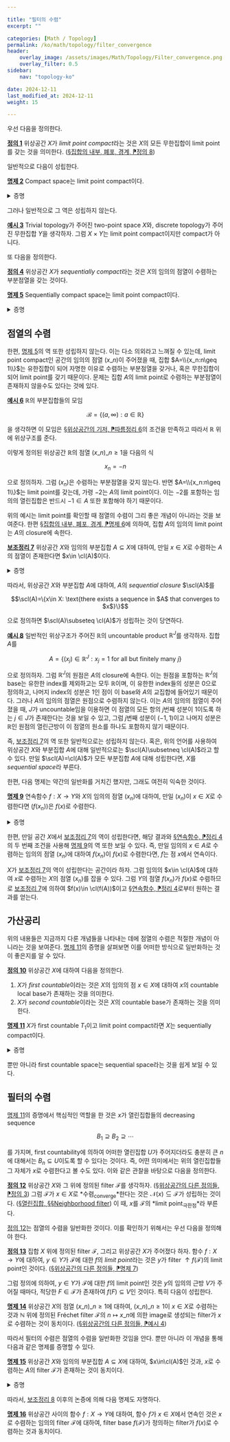 ```yaml
---

title: "필터의 수렴"
excerpt: ""

categories: [Math / Topology]
permalink: /ko/math/topology/filter_convergence
header:
    overlay_image: /assets/images/Math/Topology/Filter_convergence.png
    overlay_filter: 0.5
sidebar: 
    nav: "topology-ko"

date: 2024-12-11
last_modified_at: 2024-12-11
weight: 15

---
```


우선 다음을 정의한다.

<div class="definition" markdown="1">

<ins id="def1">**정의 1**</ins> 위상공간 $X$가 *limit point compact*라는 것은 $X$의 모든 무한집합이 limit point를 갖는 것을 의미한다. ([§집합의 내부, 폐포, 경계, ⁋정의 8](/ko/math/topology/other_concepts#def8))

</div>

일반적으로 다음이 성립한다.

<div class="proposition" markdown="1">

<ins id="prop22">**명제 2**</ins> Compact space는 limit point compact이다.

</div>
<details class="proof" markdown="1">
<summary>증명</summary>

결론에 반하여 limit point compact가 아닌 compact space $X$를 가정하자. 그럼 limit point를 갖지 않는 무한집합 $A$가 존재하며, 따라서 [§집합의 내부, 폐포, 경계, ⁋정의 8](/ko/math/topology/other_concepts#def8) 이후의 논증에 의하여 $\cl(A)\setminus A=\emptyset$이어야 한다. 즉 $A$는 닫힌집합이어야 하고, 따라서 compact이다. 한편 각각의 $a\in A$ 또한 $A$의 limit point가 아니므로, $a$의 적당한 열린근방 $U_a$가 존재하여 $A\cap U_a=\\{a\\}$이도록 할 수 있다. 그럼 $(U\_a)\_{a\in A}$는 finite subcover를 갖지 않는 $A$의 open covering이므로 모순이다.

</details>

그러나 일반적으로 그 역은 성립하지 않는다.

<div class="example" markdown="1">

<ins id="ex3">**예시 3**</ins> Trivial topology가 주어진 two-point space $X$와, discrete topology가 주어진 무한집합 $Y$을 생각하자. 그럼 $X\times Y$는 limit point compact이지만 compact가 아니다.

</div>

또 다음을 정의한다.

<div class="definition" markdown="1">

<ins id="def4">**정의 4**</ins> 위상공간 $X$가 *sequentially compact*라는 것은 $X$의 임의의 점열이 수렴하는 부분점열을 갖는 것이다.

</div>

<div class="proposition" markdown="1">

<ins id="prop5">**명제 5**</ins> Sequentially compact space는 limit point compact이다.

</div>
<details class="proof" markdown="1">
<summary>증명</summary>

$X$가 sequentially compact space라 하고, limit point를 갖지 않는 무한집합 $A$가 존재한다고 가정하자. 그럼 $A$의 적당한 countable subset $A'$를 택하여 이를 점열 $(x\_n)\_{n\geq k}$로 만들 수 있다. 그럼 $X$는 sequentially compact이므로 수렴하는 부분점열을 가지며, 이 점열이 $x$로 수렴한다 하면 $x$가 $A'$의 limit point가 되고 따라서 $A$의 limit point가 되는 것을 확인할 수 있다. 

</details>

## 점열의 수렴

한편, [명제 5](#prop5)의 역 또한 성립하지 않는다. 이는 다소 의외라고 느껴질 수 있는데, limit point compact인 공간의 임의의 점열 $(x\_n)$이 주어졌을 때, 집합 $A=\\{x_n:n\geq 1\\}$는 유한집합이 되어 자명한 이유로 수렴하는 부분점열을 갖거나, 혹은 무한집합이 되어 limit point를 갖기 때문이다. 문제는 집합 $A$의 limit point로 수렴하는 부분점열이 존재하지 않을수도 있다는 것에 있다. 

<div class="example" markdown="1">

<ins id="ex6">**예시 6**</ins> $\mathbb{R}$의 부분집합들의 모임

$$\mathcal{B}=\{(a,\infty): a\in \mathbb{R}\}$$

을 생각하면 이 모임은 [§위상공간의 기저, ⁋따름정리 6](/ko/math/topology/topological_bases#cor6)의 조건을 만족하고 따라서 $\mathbb{R}$ 위에 위상구조를 준다.

이렇게 정의된 위상공간 $\mathbb{R}$의 점열 $(x\_n)\_{n\geq 1}$을 다음의 식

$$x_n=-n$$

으로 정의하자. 그럼 $(x_n)$은 수렴하는 부분점열을 갖지 않는다. 반면 $A=\\{x_n:n\geq 1\\}$는 limit point를 갖는데, 가령 $-2$는 $A$의 limit point이다. 이는 $-2$를 포함하는 임의의 열린집합은 반드시 $-1\in A$ 또한 포함해야 하기 때문이다.

</div>

위의 예시는 limit point를 확인할 때 점열의 수렴이 그리 좋은 개념이 아니라는 것을 보여준다. 한편 [§집합의 내부, 폐포, 경계, ⁋명제 6](/ko/math/topology/other_concepts#prop6)에 의하여, 집합 $A$의 임의의 limit point는 $A$의 closure에 속한다. 

<div class="proposition" markdown="1">

<ins id="lem7">**보조정리 7**</ins> 위상공간 $X$와 임의의 부분집합 $A\subseteq X$에 대하여, 만일 $x\in X$로 수렴하는 $A$의 점열이 존재한다면 $x\in \cl(A)$이다.

</div>
<details class="proof" markdown="1">
<summary>증명</summary>

$x$의 임의의 열린근방 $U$를 택하자. 그럼 $x$로 수렴하는 점열 $(x_n)$이 존재하므로, 적당한 $N\in \mathbb{N}$가 존재하여 $n\geq N$이면 $x_n\in U$이다. 그럼 $x_N\in U\cap A$이므로 $U\cap A\neq \emptyset$이고, 따라서 $x\in \cl(A)$이다.

</details>

따라서, 위상공간 $X$와 부분집합 $A$에 대하여, $A$의 *sequential closure* $\scl(A)$를 

$$\scl(A)=\{x\in X: \text{there exists a sequence in $A$ that converges to $x$}\}$$

으로 정의하면 $\scl(A)\subseteq \cl(A)$가 성립하는 것이 당연하다. 

<div class="example" markdown="1">

<ins id="ex8">**예시 8**</ins> 일반적인 위상구조가 주어진 $\mathbb{R}$의 uncountable product $\mathbb{R}^J$를 생각하자. 집합 $A$를

$$A=\{(x_j)\in \mathbb{R}^J: x_j=1\text{ for all but finitely many $j$}\}$$

으로 정의하자. 그럼 $\mathbb{R}^J$의 원점은 $A$의 closure에 속한다. 이는 원점을 포함하는 $\mathbb{R}^J$의 base는 유한한 index를 제외하고는 모두 $\mathbb{R}$이며, 이 유한한 index들의 성분은 $0$으로 정의하고, 나머지 index의 성분은 $1$인 점이 이 base와 $A$의 교집합에 들어있기 때문이다. 그러나 $A$의 임의의 점열은 원점으로 수렴하지 않는다. 이는 $A$의 임의의 점열이 주어졌을 때, $J$가 uncountable임을 이용하면 이 점열의 모든 항의 $j$번째 성분이 $1$이도록 하는 $j\in J$가 존재한다는 것을 보일 수 있고, 그럼 $j$번째 성분이 $(-1,1)$이고 나머지 성분은 $\mathbb{R}$인 원점의 열린근방이 이 점열의 원소를 하나도 포함하지 않기 때문이다.

</div>

즉, [보조정리 7](#lem7)의 역 또한 일반적으로는 성립하지 않는다. 혹은, 위의 언어를 사용하여 위상공간 $X$와 부분집합 $A$에 대해 일반적으로는 $\scl(A)\subsetneq \cl(A)$라고 할 수 있다. 만일 $\scl(A)=\cl(A)$가 모든 부분집합 $A$에 대해 성립한다면, $X$를 *sequential space*라 부른다.

한편, 다음 명제는 약간의 일반화를 거치긴 했지만, 그래도 여전히 익숙한 것이다.

<div class="proposition" markdown="1">

<ins id="prop9">**명제 9**</ins> 연속함수 $f:X \rightarrow Y$와 $X$의 임의의 점열 $(x_n)$에 대하여, 만일 $(x_n)$이 $x\in X$로 수렴한다면 $(f(x_n))$은 $f(x)$로 수렴한다.

</div>
<details class="proof" markdown="1">
<summary>증명</summary>

$f(x)$의 임의의 열린근방 $V$를 택하자. 그럼 $f$는 연속함수이므로 $f^{-1}(V)$는 $x$의 열린근방이다. 따라서 적당한 $N\in \mathbb{N}$가 존재하여 $n\geq N$이면 $x_n\in f^{-1}(V)$이다. 그럼 $f(x_n)\in V$이므로 $(f(x_n))$은 $f(x)$로 수렴한다.

</details>

한편, 만일 공간 $X$에서 [보조정리 7](#lem7)의 역이 성립한다면, 해당 결과와 [§연속함수, ⁋정리 4](/ko/math/topology/continuous_functions#thm4)의 두 번째 조건을 사용해 [명제 9](#prop9)의 역 또한 보일 수 있다. 즉, 만일 임의의 $x\in A$로 수렴하는 임의의 점열 $(x_n)$에 대하여 $f(x_n)$이 $f(x)$로 수렴한다면, $f$는 점 $x$에서 연속이다.

$X$가 [보조정리 7](#lem7)의 역이 성립한다는 공간이라 하자. 그럼 임의의 $x\in \cl(A)$에 대하여 $x$로 수렴하는 $X$의 점열 $(x_n)$를 잡을 수 있다. 그럼 $Y$의 점열 $f(x_n)$가 $f(x)$로 수렴하므로 [보조정리 7](#lem7)에 의하여 $f(x)\in \cl(f(A))$이고 [§연속함수, ⁋정리 4](/ko/math/topology/continuous_functions#thm4)로부터 원하는 결과를 얻는다.

## 가산공리

위의 내용들은 지금까지 다룬 개념들을 나타내는 데에 점열의 수렴은 적절한 개념이 아니라는 것을 보여준다. [명제 11](#prop11)의 증명을 살펴보면 이를 어떠한 방식으로 일반화하는 것이 좋은지를 알 수 있다.

<div class="definition" markdown="1">

<ins id="def10">**정의 10**</ins> 위상공간 $X$에 대하여 다음을 정의한다.

1. $X$가 *first countable*이라는 것은 $X$의 임의의 점 $x\in X$에 대하여 $x$의 countable local base가 존재하는 것을 의미한다.
2. $X$가 *second countable*이라는 것은 $X$의 countable base가 존재하는 것을 의미한다.

</div>

<div class="proposition" markdown="1">

<ins id="prop11">**명제 11**</ins> $X$가 first countable $T_1$이고 limit point compact라면 $X$는 sequentially compact이다. 

</div>
<details class="proof" markdown="1">
<summary>증명</summary>

앞서 언급한 것과 같이 임의의 점열 $(x\_n)$이 주어졌을 때, 집합 $A=\\{x_n:n\geq 1\\}$는 유한집합이 되어 자명한 이유로 수렴하는 부분점열을 갖거나, 혹은 무한집합이 되어 limit point $x$를 갖는다. 만일 $x=x_n$가 무한히 많은 $n$에 대해 성립한다면 또 다시 자명한 이유로 $x$에 수렴하는 부분점열을 잡을 수 있으므로, $x_n=x$를 만족하는 $n$아 오직 유한 개밖에 없다고 가정할 수 있고 이는 점열의 수렴에 영향을 주지 않으므로 일반성을 잃지 않고 $x_n\neq x$가 모든 $n$에 대해 성립한다고 가정할 수 있다. 

한편 $X$는 first countable이므로, $x$의 countable local base $\mathcal{B}(x)$를 생각할 수 있다. $\mathcal{B}(x)$의 원소를 $B_1,B_2,\ldots$와 같이 적는다면, $B_n$을 $B_1\cap\cdots\cap B_n$으로 바꾸어 $B_{n+1}\subseteq B_n$이 모든 $n$에 대해 성립하도록 할 수 있다. 

이제 $B_1$은 $x$를 포함하는 열린집합이고 $x$는 $A$의 limit point이므로, 적당한 $n_1$이 존재하여 $x\_{n\_1}\in B_1$이도록 할 수 있다. 이제 $X$가 $T_1$이므로 $x$를 포함하지만 $x_1,\ldots,x\_{n\_1}$을 포함하지 않는 열린집합 $U\_2$가 존재한다. 그럼 $U\_2\cap B\_2$는 다시 $x$를 포함하는 열린집합이고 $x$는 $A$의 limit point이므로, 적당한 $n_2$가 존재하여 $x\_{n\_2}\in U_2\cap B_2$이도록 할 수 있다. 이 과정을 반복하여 $x$로 수렴하는 $A$의 부분점열을 잡을 수 있다.

</details>

뿐만 아니라 first countable space는 sequential space라는 것을 쉽게 보일 수 있다. 

## 필터의 수렴

[명제 11](#prop11)의 증명에서 핵심적인 역할을 한 것은 $x$가 열린집합들의 decreasing sequence

$$B_1\supseteq B_2\supseteq\cdots$$

를 가지며, first countability에 의하여 어떠한 열린집합 $U$가 주어지더라도 충분히 큰 $n$에 대해서는 $B_n\subseteq U$이도록 할 수 있다는 것이다. 즉, 어떤 의미에서는 위의 열린집합들 그 자체가 $x$로 수렴한다고 볼 수도 있다. 이와 같은 관찰을 바탕으로 다음을 정의한다.

<div class="definition" markdown="1">

<ins id="def12">**정의 12**</ins> 위상공간 $X$와 그 위에 정의된 filter $\mathcal{F}$를 생각하자. ([§위상공간의 다른 정의들, ⁋정의 3](/ko/math/topology/equivalent_formulations_of_topology#def3)) 그럼 $\mathcal{F}$가 $x\in X$로 *수렴<sub>converge</sub>*한다는 것은 $\mathcal{N}(x)\subseteq \mathcal{F}$가 성립하는 것이다. ([§열린집합, §§Neighborhood filter](/ko/math/topology/open_sets#neighborhood-filter)) 이 때, $x$를 $\mathcal{F}$의 *limit point<sub>극한점</sub>*라 부른다. 

</div>

[정의 12](#def12)는 점열의 수렴을 일반화한 것이다. 이를 확인하기 위해서는 우선 다음을 정의해야 한다.

<div class="definition" markdown="1">

<ins id="def13">**정의 13**</ins> 집합 $X$ 위에 정의된 filter $\mathcal{F}$, 그리고 위상공간 $X$가 주어졌다 하자. 함수 $f:X \rightarrow Y$에 대하여, $y\in Y$가 $\mathcal{F}$에 대한 $f$의 *limit point*라는 것은 $y$가 filter ${\uparrow}f(\mathcal{F})$의 limit point인 것이다. ([§위상공간의 다른 정의들, ⁋명제 7](/ko/math/topology/equivalent_formulations_of_topology#prop7))

</div>

그럼 정의에 의하여, $y\in Y$가 $\mathcal{F}$에 대한 $f$의 limit point인 것은 $y$의 임의의 근방 $V$가 주어질 때마다, 적당한 $F\in \mathcal{F}$가 존재하여 $f(F)\subseteq V$인 것이다. 특히 다음이 성립한다.

<div class="proposition" markdown="1">

<ins id="prop14">**명제 14**</ins> 위상공간 $X$의 점열 $(x\_n)\_{n\geq 1}$에 대하여, $(x\_n)\_{n\geq 1}$이 $x\in X$로 수렴하는 것과 $\mathbb{N}$ 위에 정의된 Fréchet filter $\mathcal{F}$의 $n\mapsto x\_n$에 의한 image로 생성되는 filter가 $x$로 수렴하는 것이 동치이다. ([§위상공간의 다른 정의들, ⁋예시 4](/ko/math/topology/equivalent_formulations_of_topology#ex4))

</div>

따라서 필터의 수렴은 점열의 수렴을 일반화한 것임을 안다. 뿐만 아니라 이 개념을 통해 다음과 같은 명제를 증명할 수 있다. 

<div class="proposition" markdown="1">

<ins id="prop15">**명제 15**</ins> 위상공간 $X$와 임의의 부분집합 $A\subseteq X$에 대하여, $x\in\cl(A)$인 것과, $x$로 수렴하는 $A$의 filter $\mathcal{F}$가 존재하는 것이 동치이다.

</div>
<details class="proof" markdown="1">
<summary>증명</summary>

우선 $x$로 수렴하는 $A$의 filter $\mathcal{F}$가 존재한다 하자. 즉 $\mathcal{F}$는 원소 $A$와 부분집합 $\mathcal{N}(x)$를 포함한다. 따라서 filter의 정의에 의하여, 임의의 근방 $U\in \mathcal{N}(x)$에 대하여 $U\cap A\neq\emptyset$이다. 

거꾸로 $x\in \cl(A)$라 하자. 그럼 $x$의 임의의 근방 $U$에 대하여, $U\cap A\neq\emptyset$이므로 다음 식

$$\mathcal{N}(x)\vert_A=\{U\cap A: U\in \mathcal{N}(x)\}$$

은 filter base를 정의한다. 이제 $\mathcal{F}$를 $\mathcal{N}(x)\vert_A$에 의해 정의되는 filter라 하면 원하는 결과를 얻는다.

</details>

따라서, [보조정리 8](#lem8) 이후의 논증에 의해 다음 명제도 자명하다.

<div class="proposition" markdown="1">

<ins id="prop16">**명제 16**</ins> 위상공간 사이의 함수 $f:X \rightarrow Y$에 대하여, 함수 $f$가 $x\in X$에서 연속인 것은 $x$로 수렴하는 임의의 filter $\mathcal{F}$에 대하여, filter base $f(\mathcal{F})$가 정의하는 filter가 $f(x)$로 수렴하는 것과 동치이다. 

</div>
